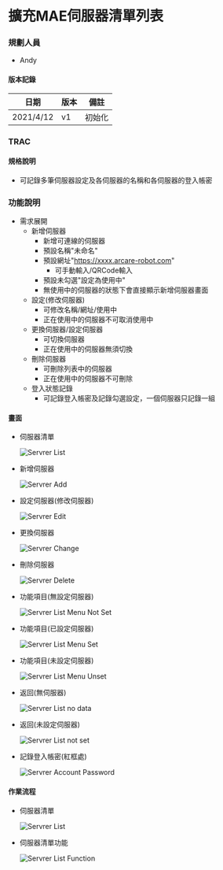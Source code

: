 # 擴充MAE伺服器清單列表

### <div id="user">規劃人員</div>
* Andy

#### <div id="version">版本記錄</div>
  |日期|版本|備註|
  |---|---|---|
  |2021/4/12|v1|初始化|

### <div id="trac">TRAC</div>

#### <div id="specification">規格說明</div>

* 可記錄多筆伺服器設定及各伺服器的名稱和各伺服器的登入帳密

### <div id="specification">功能說明</div>
  * 需求展開  
    * 新增伺服器
      * 新增可連線的伺服器
      * 預設名稱"未命名"
      * 預設網址"https://xxxx.arcare-robot.com"
        * 可手動輸入/QRCode輸入
      * 預設未勾選"設定為使用中"
      * 無使用中的伺服器的狀態下會直接顯示新增伺服器畫面
    * 設定(修改伺服器)
      * 可修改名稱/網址/使用中
      * 正在使用中的伺服器不可取消使用中
    * 更換伺服器/設定伺服器
      * 可切換伺服器
      * 正在使用中的伺服器無須切換
    * 刪除伺服器
      * 可刪除列表中的伺服器
      * 正在使用中的伺服器不可刪除
    * 登入狀態記錄
      * 可記錄登入帳密及記錄勾選設定，一個伺服器只記錄一組

#### <div id="photo">畫面</div>
  * 伺服器清單
  
    ![Servrer List](./image/server_list.jpg)

  * 新增伺服器
  
    ![Servrer Add](./image/server_add.jpg)

  * 設定伺服器(修改伺服器)
  
    ![Servrer Edit](./image/server_edit.jpg)

  * 更換伺服器
  
    ![Servrer Change](./image/server_change.jpg)

  * 刪除伺服器
  
    ![Servrer Delete](./image/server_delete.jpg)

  * 功能項目(無設定伺服器)
  
    ![Servrer List Menu Not Set](./image/server_list_menu_not_set.jpg)

  * 功能項目(已設定伺服器)
  
    ![Servrer List Menu Set](./image/server_list_menu_set.jpg)

  * 功能項目(未設定伺服器)
  
    ![Servrer List Menu Unset](./image/server_list_menu_unset.jpg)

  * 返回(無伺服器)
  
    ![Servrer List no data](./image/server_list_no_data.jpg)

  * 返回(未設定伺服器)
  
    ![Servrer List not set](./image/server_list_not_set.jpg)

  * 記錄登入帳密(紅框處)

    ![Servrer Account Password](./image/server_account_password.jpg)

#### <div id="workflow">作業流程</div>
  * 伺服器清單
  
    ![Servrer List](./image/workflow_server_list.png)

  * 伺服器清單功能
  
    ![Servrer List Function](./image/workflow_server_list_function.png)